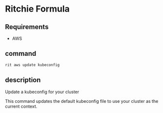 # Ritchie Formula

## Requirements

- AWS

## command

```bash
rit aws update kubeconfig
```

## description

Update a kubeconfig for your cluster

This command updates the default kubeconfig file to use your cluster
as the current context.
